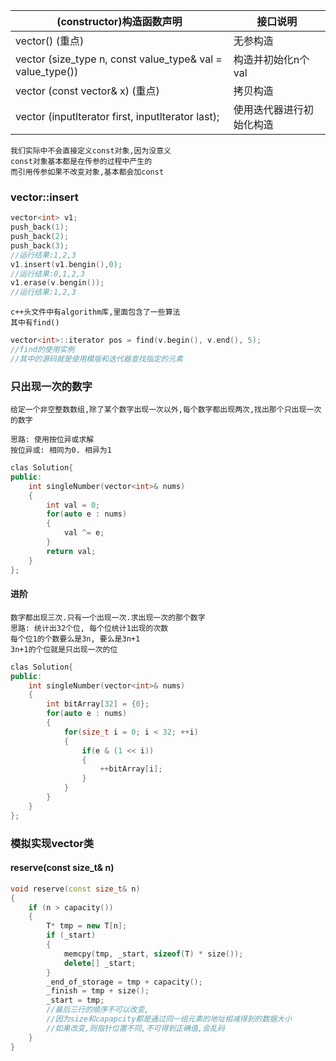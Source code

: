 |(constructor)构造函数声明|接口说明|
|--|--|
|vector() (重点)|无参构造|
|vector (size_type n, const value_type& val = value_type())|构造并初始化n个val|
|vector (const vector& x) (重点)|拷贝构造|
|vector (inputlterator first, inputlterator last);|使用迭代器进行初始化构造|
    我们实际中不会直接定义const对象,因为没意义
    const对象基本都是在传参的过程中产生的
    而引用传参如果不改变对象,基本都会加const

### vector::insert
```c++
vector<int> v1;
push_back(1);
push_back(2);
push_back(3);
//运行结果:1,2,3
v1.insert(v1.bengin(),0);
//运行结果:0,1,2,3
v1.erase(v.bengin());
//运行结果:1,2,3
```
    c++头文件中有algorithm库,里面包含了一些算法
    其中有find()
```c++
vector<int>::iterator pos = find(v.begin(), v.end(), 5);
//find的使用实例
//其中的源码就是使用模版和迭代器查找指定的元素
```
### 只出现一次的数字
    给定一个非空整数数组,除了某个数字出现一次以外,每个数字都出现两次,找出那个只出现一次的数字

    思路: 使用按位异或求解
    按位异或: 相同为0. 相异为1
```c++
clas Solution{
public:
    int singleNumber(vector<int>& nums)
    {
        int val = 0;
        for(auto e : nums)
        {
            val ^= e;
        }
        return val;
    }
};
```
#### 进阶
    数字都出现三次.只有一个出现一次.求出现一次的那个数字
    思路: 统计出32个位, 每个位统计1出现的次数
    每个位1的个数要么是3n, 要么是3n+1
    3n+1的个位就是只出现一次的位
```c++
clas Solution{
public:
    int singleNumber(vector<int>& nums)
    {
        int bitArray[32] = {0};
        for(auto e : nums)
        {
            for(size_t i = 0; i < 32; ++i)
            {
                if(e & (1 << i))
                {
                    ++bitArray[i];
                }
            }
        }
    }
};
```
### 模拟实现vector类
#### reserve(const size_t& n)
```c++
void reserve(const size_t& n)
{
    if (n > capacity())
    {
        T* tmp = new T[n];
        if (_start)
        {
            memcpy(tmp, _start, sizeof(T) * size());
            delete[] _start;
        }
        _end_of_storage = tmp + capacity();
        _finish = tmp + size();
        _start = tmp;
        //最后三行的顺序不可以改变,
        //因为size和capapcity都是通过同一组元素的地址相减得到的数据大小
        //如果改变,则指针位置不同,不可得到正确值,会乱码
    }
}
```